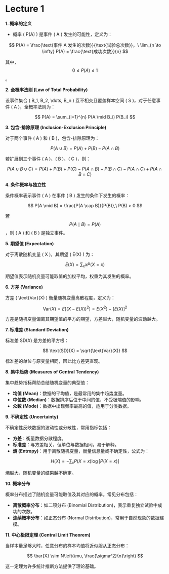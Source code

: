# Lecture 1

**1. 概率的定义**

- 概率 \( P(A) \) 是事件 \( A \) 发生的可能性，定义为：

$$
P(A) = \frac{\text{事件 A 发生的次数}}{\text{试验总次数}}，\ \lim_{n \to \infty} P(A) = \frac{\text{成功次数}}{n}
$$

其中，$$ 0 \leq P(A) \leq 1 $$。

**2. 全概率法则 (Law of Total Probability)**

设事件集合 \( B_1, B_2, \dots, B_n \) 互不相交且覆盖样本空间 \( S \)，对于任意事件 \( A \)，全概率法则为：

$$
P(A) = \sum_{i=1}^{n} P(A \mid B_i) P(B_i)
$$

**3. 包含-排除原理 (Inclusion-Exclusion Principle)**

对于两个事件 \( A \) 和 \( B \)，包含-排除原理为：

$$
P(A \cup B) = P(A) + P(B) - P(A \cap B)
$$

若扩展到三个事件 \( A \)、\( B \)、\( C \)，则：

$$
P(A \cup B \cup C) = P(A) + P(B) + P(C) - P(A \cap B) - P(B \cap C) - P(A \cap C) + P(A \cap B \cap C)
$$

**4. 条件概率与独立性**

条件概率表示事件 \( A \) 在事件 \( B \) 发生的条件下发生的概率：

$$
P(A \mid B) = \frac{P(A \cap B)}{P(B)},\ P(B) > 0
$$

若 $$ P(A \mid B) = P(A) $$，则 \( A \) 和 \( B \) 是独立事件。

**5. 期望值 (Expectation)**

对于离散随机变量 \( X \)，其期望 \( E(X) \) 为：

$$
E(X) = \sum_{x} x P(X = x)
$$

期望值表示随机变量可能取值的加权平均，权重为其发生的概率。

**6. 方差 (Variance)**

方差 \( \text{Var}(X) \) 衡量随机变量离散程度，定义为：

$$
\text{Var}(X) = E[(X - E(X))^2] = E(X^2) - [E(X)]^2
$$

方差是随机变量偏离其期望值的平方的期望，方差越大，随机变量的波动越大。

**7. 标准差 (Standard Deviation)**

标准差 $\text{SD}(X)$ 是方差的平方根：

$$
\text{SD}(X) = \sqrt{\text{Var}(X)}
$$

标准差的单位与原变量相同，因此比方差更直观。

**8. 集中趋势 (Measures of Central Tendency)**

集中趋势指标帮助总结随机变量的典型值：

- **均值 (Mean)**：数据的平均值，是最常用的集中趋势度量。
- **中位数 (Median)**：数据排序后位于中间的值，不受极端值的影响。
- **众数 (Mode)**：数据中出现频率最高的值，适用于分类数据。

**9. 不确定性 (Uncertainty)**

不确定性反映数据的波动性或分散性，常用指标包括：

- **方差**：衡量数据分散程度。
- **标准差**：与方差相关，但单位与数据相同，易于解释。
- **熵 (Entropy)**：用于离散随机变量，衡量信息量或不确定性，公式为：

$$
H(X) = - \sum_{x} P(X = x) \log[P(X = x)]
$$

熵越大，随机变量的结果越不确定。

**10. 概率分布**

概率分布描述了随机变量可能取值及其对应的概率。常见分布包括：

- **离散概率分布**：如二项分布 (Binomial Distribution)，表示重复独立试验中成功的次数。
- **连续概率分布**：如正态分布 (Normal Distribution)，常用于自然现象的数据建模。

**11. 中心极限定理 (Central Limit Theorem)**

当样本量足够大时，任意分布的样本均值将近似服从正态分布：

$$
\bar{X} \sim N\left(\mu, \frac{\sigma^2}{n}\right)
$$

这一定理为许多统计推断方法提供了理论基础。
